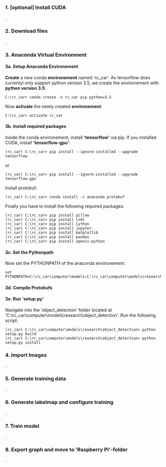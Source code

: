 ### 1. [optional] Install CUDA

.


### 2. Download files

.


### 3. Anaconda Virtual Environment

#### 3a. Setup Anaconda Environement

<b>Create</b> a new conda <b>environement</b> named 'rc_car'. As tensorflow does currentyl only support python version 3.5, we create the environement with <b>python version 3.5</b>:
```
C:\rc_car> conda create -n rc_car pip python=3.5
```
Now <b>activate</b> the newly created <b>environement</b>:
```
C:\rc_car> activate rc_car
```

#### 3b. Install required packages

Inside the conda environement, install <b>'tensorflow'</b> via pip. If you installed CUDA, install <b>'tensorflow-gpu'</b>:
```
(rc_car) C:\rc_car> pip install --ignore-installed --upgrade tensorflow
```
or
```
(rc_car) C:\rc_car> pip install --ignore-installed --upgrade tensorflow-gpu
```
Install protobuf:
```
(rc_car) C:\rc_car> conda install -c anaconda protobuf
```
Finally you have to install the following required packages:
```
(rc_car) C:\rc_car> pip install pillow
(rc_car) C:\rc_car> pip install lxml
(rc_car) C:\rc_car> pip install Cython
(rc_car) C:\rc_car> pip install jupyter
(rc_car) C:\rc_car> pip install matplotlib
(rc_car) C:\rc_car> pip install pandas
(rc_car) C:\rc_car> pip install opencv-python
```

#### 3c. Set the Pythonpath

Now set the PYTHONPATH of the anaconda environement:
```
set PYTHONPATH=C:\rc_car\computer\models;C:\rc_car\computer\models\research;C:\rc_car\computer\models\research\slim
```

#### 3d. Compile Protobufs


#### 3e. Run 'setup.py'

Navigate into the 'object_detection' folder located at 'C:\rc_car\computer\models\research\object_detection'. Run the following script:
```
(rc_car) C:\rc_car\computer\models\research\object_detection> python setup.py build
(rc_car) C:\rc_car\computer\models\research\object_detection> python setup.py install
```



### 4. Import Images

.

### 5. Generate training data

.


### 6. Generate labelmap and configure training

.


### 7. Train model

.

### 8. Export graph and move to 'Raspberry Pi'-folder
.
